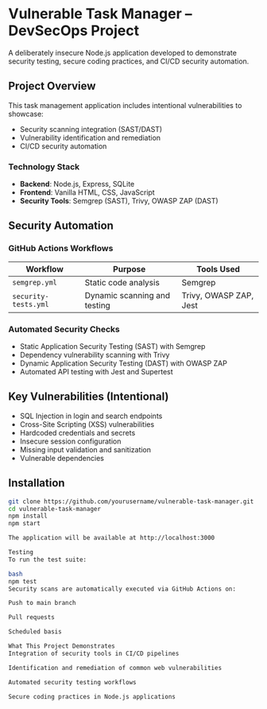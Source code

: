 # Vulnerable Task Manager – DevSecOps Project

A deliberately insecure Node.js application developed to demonstrate security testing, secure coding practices, and CI/CD security automation.

## Project Overview

This task management application includes intentional vulnerabilities to showcase:
- Security scanning integration (SAST/DAST)
- Vulnerability identification and remediation
- CI/CD security automation

### Technology Stack
- **Backend**: Node.js, Express, SQLite
- **Frontend**: Vanilla HTML, CSS, JavaScript
- **Security Tools**: Semgrep (SAST), Trivy, OWASP ZAP (DAST)

## Security Automation

### GitHub Actions Workflows

| Workflow           | Purpose                          | Tools Used          |
|--------------------|----------------------------------|---------------------|
| `semgrep.yml`      | Static code analysis             | Semgrep             |
| `security-tests.yml` | Dynamic scanning and testing    | Trivy, OWASP ZAP, Jest |

### Automated Security Checks
- Static Application Security Testing (SAST) with Semgrep
- Dependency vulnerability scanning with Trivy
- Dynamic Application Security Testing (DAST) with OWASP ZAP
- Automated API testing with Jest and Supertest

## Key Vulnerabilities (Intentional)
- SQL Injection in login and search endpoints
- Cross-Site Scripting (XSS) vulnerabilities
- Hardcoded credentials and secrets
- Insecure session configuration
- Missing input validation and sanitization
- Vulnerable dependencies

## Installation

```bash
git clone https://github.com/yourusername/vulnerable-task-manager.git
cd vulnerable-task-manager
npm install
npm start

The application will be available at http://localhost:3000

Testing
To run the test suite:

bash
npm test
Security scans are automatically executed via GitHub Actions on:

Push to main branch

Pull requests

Scheduled basis

What This Project Demonstrates
Integration of security tools in CI/CD pipelines

Identification and remediation of common web vulnerabilities

Automated security testing workflows

Secure coding practices in Node.js applications
